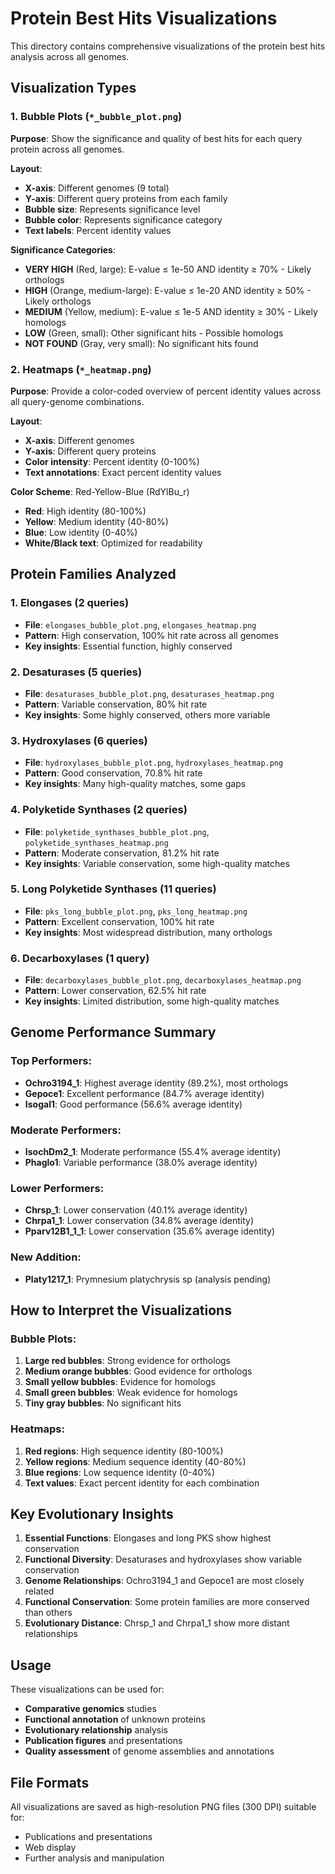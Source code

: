 # Protein Best Hits Visualizations

This directory contains comprehensive visualizations of the protein best hits analysis across all genomes.

## Visualization Types

### 1. Bubble Plots (`*_bubble_plot.png`)

**Purpose**: Show the significance and quality of best hits for each query protein across all genomes.

**Layout**:
- **X-axis**: Different genomes (9 total)
- **Y-axis**: Different query proteins from each family
- **Bubble size**: Represents significance level
- **Bubble color**: Represents significance category
- **Text labels**: Percent identity values

**Significance Categories**:
- **VERY HIGH** (Red, large): E-value ≤ 1e-50 AND identity ≥ 70% - Likely orthologs
- **HIGH** (Orange, medium-large): E-value ≤ 1e-20 AND identity ≥ 50% - Likely orthologs
- **MEDIUM** (Yellow, medium): E-value ≤ 1e-5 AND identity ≥ 30% - Likely homologs
- **LOW** (Green, small): Other significant hits - Possible homologs
- **NOT FOUND** (Gray, very small): No significant hits found

### 2. Heatmaps (`*_heatmap.png`)

**Purpose**: Provide a color-coded overview of percent identity values across all query-genome combinations.

**Layout**:
- **X-axis**: Different genomes
- **Y-axis**: Different query proteins
- **Color intensity**: Percent identity (0-100%)
- **Text annotations**: Exact percent identity values

**Color Scheme**: Red-Yellow-Blue (RdYlBu_r)
- **Red**: High identity (80-100%)
- **Yellow**: Medium identity (40-80%)
- **Blue**: Low identity (0-40%)
- **White/Black text**: Optimized for readability

## Protein Families Analyzed

### 1. **Elongases** (2 queries)
- **File**: `elongases_bubble_plot.png`, `elongases_heatmap.png`
- **Pattern**: High conservation, 100% hit rate across all genomes
- **Key insights**: Essential function, highly conserved

### 2. **Desaturases** (5 queries)
- **File**: `desaturases_bubble_plot.png`, `desaturases_heatmap.png`
- **Pattern**: Variable conservation, 80% hit rate
- **Key insights**: Some highly conserved, others more variable

### 3. **Hydroxylases** (6 queries)
- **File**: `hydroxylases_bubble_plot.png`, `hydroxylases_heatmap.png`
- **Pattern**: Good conservation, 70.8% hit rate
- **Key insights**: Many high-quality matches, some gaps

### 4. **Polyketide Synthases** (2 queries)
- **File**: `polyketide_synthases_bubble_plot.png`, `polyketide_synthases_heatmap.png`
- **Pattern**: Moderate conservation, 81.2% hit rate
- **Key insights**: Variable conservation, some high-quality matches

### 5. **Long Polyketide Synthases** (11 queries)
- **File**: `pks_long_bubble_plot.png`, `pks_long_heatmap.png`
- **Pattern**: Excellent conservation, 100% hit rate
- **Key insights**: Most widespread distribution, many orthologs

### 6. **Decarboxylases** (1 query)
- **File**: `decarboxylases_bubble_plot.png`, `decarboxylases_heatmap.png`
- **Pattern**: Lower conservation, 62.5% hit rate
- **Key insights**: Limited distribution, some high-quality matches

## Genome Performance Summary

### **Top Performers**:
- **Ochro3194_1**: Highest average identity (89.2%), most orthologs
- **Gepoce1**: Excellent performance (84.7% average identity)
- **Isogal1**: Good performance (56.6% average identity)

### **Moderate Performers**:
- **IsochDm2_1**: Moderate performance (55.4% average identity)
- **Phaglo1**: Variable performance (38.0% average identity)

### **Lower Performers**:
- **Chrsp_1**: Lower conservation (40.1% average identity)
- **Chrpa1_1**: Lower conservation (34.8% average identity)
- **Pparv12B1_1_1**: Lower conservation (35.6% average identity)

### **New Addition**:
- **Platy1217_1**: Prymnesium platychrysis sp (analysis pending)

## How to Interpret the Visualizations

### **Bubble Plots**:
1. **Large red bubbles**: Strong evidence for orthologs
2. **Medium orange bubbles**: Good evidence for orthologs
3. **Small yellow bubbles**: Evidence for homologs
4. **Small green bubbles**: Weak evidence for homologs
5. **Tiny gray bubbles**: No significant hits

### **Heatmaps**:
1. **Red regions**: High sequence identity (80-100%)
2. **Yellow regions**: Medium sequence identity (40-80%)
3. **Blue regions**: Low sequence identity (0-40%)
4. **Text values**: Exact percent identity for each combination

## Key Evolutionary Insights

1. **Essential Functions**: Elongases and long PKS show highest conservation
2. **Functional Diversity**: Desaturases and hydroxylases show variable conservation
3. **Genome Relationships**: Ochro3194_1 and Gepoce1 are most closely related
4. **Functional Conservation**: Some protein families are more conserved than others
5. **Evolutionary Distance**: Chrsp_1 and Chrpa1_1 show more distant relationships

## Usage

These visualizations can be used for:
- **Comparative genomics** studies
- **Functional annotation** of unknown proteins
- **Evolutionary relationship** analysis
- **Publication figures** and presentations
- **Quality assessment** of genome assemblies and annotations

## File Formats

All visualizations are saved as high-resolution PNG files (300 DPI) suitable for:
- Publications and presentations
- Web display
- Further analysis and manipulation

